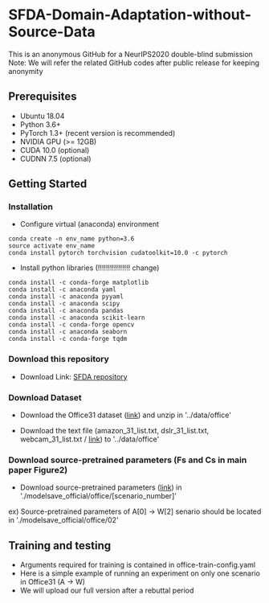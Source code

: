 # SFDA-Domain-Adaptation-without-Source-Data
This is an anonymous GitHub for a NeurIPS2020 double-blind submission     
Note: We will refer the related GitHub codes after public release for keeping anonymity

## Prerequisites
* Ubuntu 18.04    
* Python 3.6+    
* PyTorch 1.3+ (recent version is recommended)     
* NVIDIA GPU (>= 12GB)      
* CUDA 10.0 (optional)         
* CUDNN 7.5 (optional)         

## Getting Started

### Installation
* Configure virtual (anaconda) environment
```
conda create -n env_name python=3.6
source activate env_name
conda install pytorch torchvision cudatoolkit=10.0 -c pytorch
```
* Install python libraries (!!!!!!!!!!!!!!!! change)
```
conda install -c conda-forge matplotlib
conda install -c anaconda yaml
conda install -c anaconda pyyaml 
conda install -c anaconda scipy
conda install -c anaconda pandas 
conda install -c anaconda scikit-learn 
conda install -c conda-forge opencv
conda install -c anaconda seaborn
conda install -c conda-forge tqdm
```

### Download this repository
* Download 
Link: [SFDA repository][a]

[a]: https://git@github.com:youngryan1993/SFDA-Domain-Adaptation-without-Source-Data.git


### Download Dataset
* Download the Office31 dataset ([link][b]) and unzip in '../data/office'     

[b]: https://drive.google.com/file/d/0B4IapRTv9pJ1WGZVd1VDMmhwdlE/view

* Download the text file (amazon_31_list.txt, dslr_31_list.txt, webcam_31_list.txt / [link][c]) to '../data/office'  

[c]: https://drive.google.com/drive/folders/11wFsBoG--cm7uD0L-7L5X5hprWDCMBpH?usp=sharing


### Download source-pretrained parameters (Fs and Cs in main paper Figure2)
* Download source-pretrained parameters ([link][d]) in './modelsave_official/office/[scenario_number]'    

[d]: https://drive.google.com/drive/folders/1mkzEl8SHQ0mVFnYV0CvZIdeLstCm2shy?usp=sharing

   ex) Source-pretrained parameters of A[0] -> W[2] senario should be located in './modelsave_official/office/02'    


## Training and testing

* Arguments required for training is contained in office-train-config.yaml     
* Here is a simple example of running an experiment on only one scenario in Office31 (A -> W)     
* We will upload our full version after a rebuttal period
